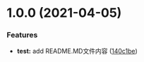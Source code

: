 # 1.0.0 (2021-04-05)


### Features

* **test:** add README.MD文件内容 ([140c1be](https://github.com/sunxiaoju/changelog/commit/140c1be656d6504a33b8cfc3c20e27141f7406c7))



